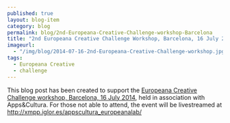 ```yaml
---
published: true
layout: blog-item
category: blog
permalink: blog/2nd-Europeana-Creative-Challenge-workshop-Barcelona
title: "2nd Europeana Creative Challenge Workshop, Barcelona, 16 July 2014"
imageurl: 
  - "/img/blog/2014-07-16-2nd-Europeana-Creative-Challenge-workshop.jpg"
tags: 
  - Europeana Creative
  - challenge
---
```


This blog post has been created to support the [Europeana Creative Challenge workshop, Barcelona, 16 July 2014](/events), held in association with Apps&Cultura. For those not able to attend, the event will be livestreamed at http://xmpp.iglor.es/appscultura_europeanalab/



